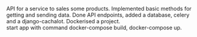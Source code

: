 API for a service to sales some products. Implemented basic methods for getting and sending data. Done API endpoints, added a database, celery and a django-cachalot. Dockerised a project.  
start app with command docker-compose build, docker-compose up.
